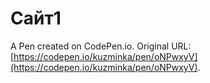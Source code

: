 # Сайт1

A Pen created on CodePen.io. Original URL: [https://codepen.io/kuzminka/pen/oNPwxyV](https://codepen.io/kuzminka/pen/oNPwxyV).

